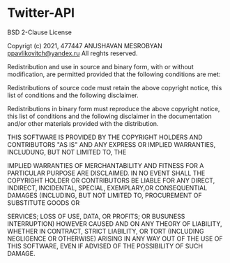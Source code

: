 # Twitter-API
BSD 2-Clause License

Copyrigt (c) 2021, 477447
ANUSHAVAN MESROBYAN
ppavlikovitch@yandex.ru
All reghts reserved.

Redistribution and use in source and binary form, with or without
modification, are permitted provided that the following conditions are met:

Redistributions of source code must retain the above copyright notice, this
list of conditions and the following disclaimer.

Redistributions in binary form must reproduce the above copyright notice,
this list of conditions and the following disclaimer in the documentation
and/or other materials provided with the distribution.

THIS SOFTWARE IS PROVIDED BY THE COPYRIGHT HOLDERS AND CONTRIBUTORS "AS IS"
AND ANY EXPRESS OR IMPLIED WARRANTIES, INCLUDUNG, BUT NOT LIMITED TO, THE

IMPLIED WARRANTIES OF MERCHANTABILITY AND FITNESS FOR A PARTICULAR PURPOSE ARE
DISCLAIMED. IN NO EVENT SHALL THE COPYRIGHT HOLDER OR CONTRIBUTORS BE LIABLE
FOR ANY DIRECT, INDIRECT, INCIDENTAL, SPECIAL, EXEMPLARY,OR CONSEQUENTIAL
DAMAGES (INCLUDING, BUT NOT LIMITED TO, PROCUREMENT OF SUBSTITUTE GOODS OR

SERVICES; LOSS OF USE, DATA, OR PROFITS; OR BUSUNESS INTERRUPTION) HOWEVER
CAUSED AND ON ANY THEORY OF LIABILITY, WHETHER IN CONTRACT, STRICT LIABILITY,
OR TORT (INCLUDING NEGLIGENCE OR OTHERWISE) ARISING IN ANY WAY OUT OF THE USE
OF THIS SOFTWARE, EVEN IF ADVISED OF THE POSSIBILITY OF SUCH DAMAGE.
